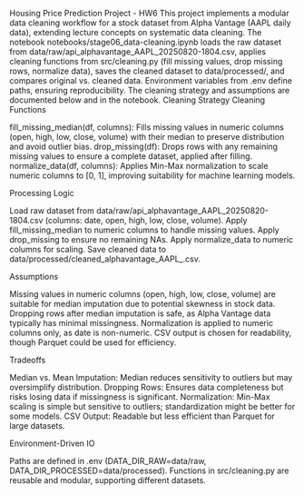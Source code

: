 Housing Price Prediction Project - HW6
This project implements a modular data cleaning workflow for a stock dataset from Alpha Vantage (AAPL daily data), extending lecture concepts on systematic data cleaning. The notebook notebooks/stage06_data-cleaning.ipynb loads the raw dataset from data/raw/api_alphavantage_AAPL_20250820-1804.csv, applies cleaning functions from src/cleaning.py (fill missing values, drop missing rows, normalize data), saves the cleaned dataset to data/processed/, and compares original vs. cleaned data. Environment variables from .env define paths, ensuring reproducibility. The cleaning strategy and assumptions are documented below and in the notebook.
Cleaning Strategy
Cleaning Functions

fill_missing_median(df, columns): Fills missing values in numeric columns (open, high, low, close, volume) with their median to preserve distribution and avoid outlier bias.
drop_missing(df): Drops rows with any remaining missing values to ensure a complete dataset, applied after filling.
normalize_data(df, columns): Applies Min-Max normalization to scale numeric columns to [0, 1], improving suitability for machine learning models.

Processing Logic

Load raw dataset from data/raw/api_alphavantage_AAPL_20250820-1804.csv (columns: date, open, high, low, close, volume).
Apply fill_missing_median to numeric columns to handle missing values.
Apply drop_missing to ensure no remaining NAs.
Apply normalize_data to numeric columns for scaling.
Save cleaned data to data/processed/cleaned_alphavantage_AAPL_<timestamp>.csv.

Assumptions

Missing values in numeric columns (open, high, low, close, volume) are suitable for median imputation due to potential skewness in stock data.
Dropping rows after median imputation is safe, as Alpha Vantage data typically has minimal missingness.
Normalization is applied to numeric columns only, as date is non-numeric.
CSV output is chosen for readability, though Parquet could be used for efficiency.

Tradeoffs

Median vs. Mean Imputation: Median reduces sensitivity to outliers but may oversimplify distribution.
Dropping Rows: Ensures data completeness but risks losing data if missingness is significant.
Normalization: Min-Max scaling is simple but sensitive to outliers; standardization might be better for some models.
CSV Output: Readable but less efficient than Parquet for large datasets.

Environment-Driven IO

Paths are defined in .env (DATA_DIR_RAW=data/raw, DATA_DIR_PROCESSED=data/processed).
Functions in src/cleaning.py are reusable and modular, supporting different datasets.

